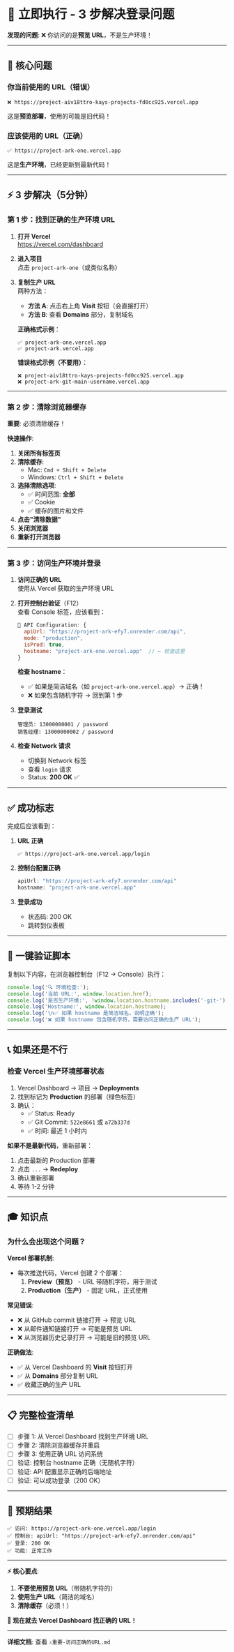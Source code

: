 # 🎯 立即执行 - 3 步解决登录问题

**发现的问题**: ❌ 你访问的是**预览 URL**，不是生产环境！

---

## 🚨 核心问题

### 你当前使用的 URL（错误）
```
❌ https://project-aiv18ttro-kays-projects-fd0cc925.vercel.app
```
这是**预览部署**，使用的可能是旧代码！

### 应该使用的 URL（正确）
```
✅ https://project-ark-one.vercel.app
```
这是**生产环境**，已经更新到最新代码！

---

## ⚡ 3 步解决（5分钟）

### 第 1 步：找到正确的生产环境 URL

1. **打开 Vercel**  
   https://vercel.com/dashboard

2. **进入项目**  
   点击 `project-ark-one`（或类似名称）

3. **复制生产 URL**  
   两种方法：
   - **方法 A**: 点击右上角 **Visit** 按钮（会直接打开）
   - **方法 B**: 查看 **Domains** 部分，复制域名

   **正确格式示例**：
   ```
   ✅ project-ark-one.vercel.app
   ✅ project-ark.vercel.app
   ```

   **错误格式示例（不要用）**：
   ```
   ❌ project-aiv18ttro-kays-projects-fd0cc925.vercel.app
   ❌ project-ark-git-main-username.vercel.app
   ```

---

### 第 2 步：清除浏览器缓存

**重要**: 必须清除缓存！

**快速操作**:
1. **关闭所有标签页**
2. **清除缓存**: 
   - Mac: `Cmd + Shift + Delete`
   - Windows: `Ctrl + Shift + Delete`
3. **选择清除选项**:
   - ✅ 时间范围: **全部**
   - ✅ Cookie
   - ✅ 缓存的图片和文件
4. **点击"清除数据"**
5. **关闭浏览器**
6. **重新打开浏览器**

---

### 第 3 步：访问生产环境并登录

1. **访问正确的 URL**  
   使用从 Vercel 获取的生产环境 URL

2. **打开控制台验证**（F12）  
   查看 Console 标签，应该看到：
   ```javascript
   🔧 API Configuration: {
     apiUrl: "https://project-ark-efy7.onrender.com/api",
     mode: "production",
     isProd: true,
     hostname: "project-ark-one.vercel.app"  // ← 检查这里
   }
   ```

   **检查 hostname**：
   - ✅ 如果是简洁域名（如 `project-ark-one.vercel.app`）→ 正确！
   - ❌ 如果包含随机字符 → 回到第 1 步

3. **登录测试**  
   ```
   管理员: 13000000001 / password
   销售经理: 13000000002 / password
   ```

4. **检查 Network 请求**  
   - 切换到 Network 标签
   - 查看 `login` 请求
   - Status: **200 OK** ✅

---

## ✅ 成功标志

完成后应该看到：

1. **URL 正确**
   ```
   ✅ https://project-ark-one.vercel.app/login
   ```

2. **控制台配置正确**
   ```javascript
   apiUrl: "https://project-ark-efy7.onrender.com/api"
   hostname: "project-ark-one.vercel.app"
   ```

3. **登录成功**
   - 状态码: 200 OK
   - 跳转到仪表板

---

## 🎯 一键验证脚本

复制以下内容，在浏览器控制台（F12 → Console）执行：

```javascript
console.log('🔍 环境检查:');
console.log('当前 URL:', window.location.href);
console.log('是否生产环境:', !window.location.hostname.includes('-git-') && !(/[a-z0-9]{8}/.test(window.location.hostname)));
console.log('Hostname:', window.location.hostname);
console.log('\n✅ 如果 hostname 是简洁域名，说明正确');
console.log('❌ 如果 hostname 包含随机字符，需要访问正确的生产 URL');
```

---

## 📞 如果还是不行

### 检查 Vercel 生产环境部署状态

1. Vercel Dashboard → 项目 → **Deployments**
2. 找到标记为 **Production** 的部署（绿色标签）
3. 确认：
   - ✅ Status: Ready
   - ✅ Git Commit: `522e8661` 或 `a72b337d`
   - ✅ 时间: 最近 1 小时内

**如果不是最新代码**，重新部署：
1. 点击最新的 Production 部署
2. 点击 `...` → **Redeploy**
3. 确认重新部署
4. 等待 1-2 分钟

---

## 🎓 知识点

### 为什么会出现这个问题？

**Vercel 部署机制**:
- 每次推送代码，Vercel 创建 2 个部署：
  1. **Preview（预览）** - URL 带随机字符，用于测试
  2. **Production（生产）** - 固定 URL，正式使用

**常见错误**:
- ❌ 从 GitHub commit 链接打开 → 预览 URL
- ❌ 从邮件通知链接打开 → 可能是预览 URL
- ❌ 从浏览器历史记录打开 → 可能是旧的预览 URL

**正确做法**:
- ✅ 从 Vercel Dashboard 的 **Visit** 按钮打开
- ✅ 从 **Domains** 部分复制 URL
- ✅ 收藏正确的生产 URL

---

## 📋 完整检查清单

- [ ] 步骤 1: 从 Vercel Dashboard 找到生产环境 URL
- [ ] 步骤 2: 清除浏览器缓存并重启
- [ ] 步骤 3: 使用正确 URL 访问系统
- [ ] 验证: 控制台 hostname 正确（无随机字符）
- [ ] 验证: API 配置显示正确的后端地址
- [ ] 验证: 可以成功登录（200 OK）

---

## 🎉 预期结果

```
✅ 访问: https://project-ark-one.vercel.app/login
✅ 控制台: apiUrl: "https://project-ark-efy7.onrender.com/api"
✅ 登录: 200 OK
✅ 功能: 正常工作
```

---

**⚡ 核心要点**: 

1. **不要使用预览 URL**（带随机字符的）
2. **使用生产 URL**（简洁的域名）
3. **清除缓存**（必须！）

**🚀 现在就去 Vercel Dashboard 找正确的 URL！**

---

**详细文档**: 查看 `⚠️重要-访问正确的URL.md`

